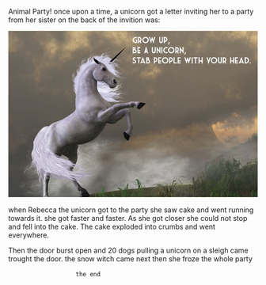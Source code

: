 Animal Party!
once upon a time,
a unicorn got a letter inviting her to a party from her sister on the back of the invition was:


 ![unicorn](images/amazing.jpg)


when Rebecca the unicorn got to the party she saw cake and went running towards it.
she got faster and faster.
As she got closer she could not stop and fell into the cake.
The cake exploded into crumbs and went everywhere.

Then the door burst open and 20 dogs pulling a unicorn on a sleigh came trought the door.
the snow witch came next then she froze the whole party

                       the end

